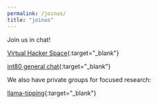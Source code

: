 ```yaml
---
permalink: /joinus/
title: "joinus"
---
```

Join us in chat!

[Virtual Hacker Space](https://vhspace.org){:target="_blank"}

[int80 general chat](https://join.slack.com/t/int80/shared_invite/zt-1xxrc5xly-D2H7KL3UDL5qQNfKzBTVgg){:target="_blank"}

We also have private groups for focused research: 

[llama-tipping](https://llama-tipping.info/){:target="_blank"}
